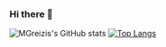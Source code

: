 ### Hi there 👋

<!--
**MGreizis/MGreizis** is a ✨ _special_ ✨ repository because its `README.md` (this file) appears on your GitHub profile.

Here are some ideas to get you started:

- 🔭 I’m currently working on ...
- 🌱 I’m currently learning ...
- 👯 I’m looking to collaborate on ...
- 🤔 I’m looking for help with ...
- 💬 Ask me about ...
- 📫 How to reach me: ...
- 😄 Pronouns: ...
- ⚡ Fun fact: ...
-->
![MGreizis's GitHub stats](https://github-readme-stats.vercel.app/api?username=mgreizis&count_private=true&show_icons=true&theme=dark#gh-dark-mode-only)
[![Top Langs](https://github-readme-stats.vercel.app/api/top-langs/?username=mgreizis&layout=compact&theme=dark#gh-dark-mode-only)](https://github.com/anuraghazra/github-readme-stats)
